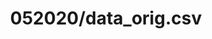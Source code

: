 ---  
schema: schema:052020/data_orig.csv,schema::052020/data_orig.csv  
title: 052020/data_orig.csv  
organization: Sample Department  
notes: Used in 2 lineage(s)  
resources:  
  - name: 052020/data_orig.csv 
    url: file:/Users/kensu/Customers/Kensu/LoanApproval/PROD/masterdata/prod/052020/data_orig.csv 
    format : CSV  
license: None  
category:
  - Education  
maintainer: User  
maintainer_email: UserMail  
---